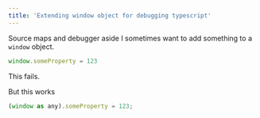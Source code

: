```yaml
---
title: 'Extending window object for debugging typescript'
---
```

Source maps and debugger aside I sometimes want to add something to a `window` object.

```js
window.someProperty = 123
```
This fails.

But this works
```js
(window as any).someProperty = 123;
```
